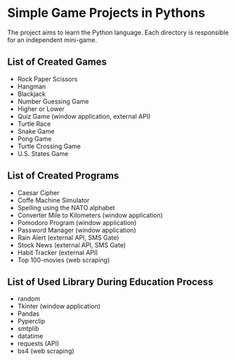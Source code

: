 # Simple Game Projects in Pythons

The project aims to learn the Python language. Each directory is responsible for an independent mini-game.

## List of Created Games
* Rock Paper Scissors
* Hangman 
* Blackjack 
* Number Guessing Game 
* Higher or Lower 
* Quiz Game (window application, external API) 
* Turtle Race 
* Snake Game  
* Pong Game 
* Turtle Crossing Game 
* U.S. States Game

## List of Created Programs
* Caesar Cipher
* Coffe Machine Simulator
* Spelling using the NATO alphabet
* Converter Mile to Kilometers (window application)
* Pomodoro Program (window application)
* Password Manager (window application)
* Rain Alert (external API, SMS Gate)
* Stock News (external API, SMS Gate)
* Habit Tracker (external API)
* Top 100-movies (web scraping)

## List of Used Library During Education Process
* random 
* Tkinter (window application)
* Pandas
* Pyperclip
* smtplib
* datatime
* requests (API)
* bs4 (web scraping)